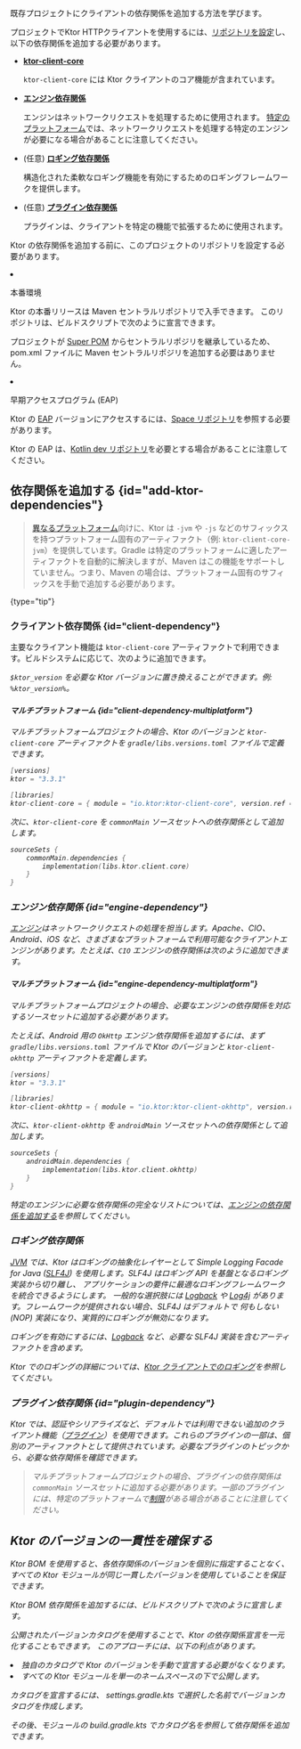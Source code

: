 [//]: # (title: クライアントの依存関係を追加する)

<show-structure for="chapter" depth="2"/>

<link-summary>既存プロジェクトにクライアントの依存関係を追加する方法を学びます。</link-summary>

プロジェクトでKtor HTTPクライアントを使用するには、[リポジトリを設定](#repositories)し、以下の依存関係を追加する必要があります。

- **[ktor-client-core](#client-dependency)**

  `ktor-client-core` には Ktor クライアントのコア機能が含まれています。
- **[エンジン依存関係](#engine-dependency)**

  エンジンはネットワークリクエストを処理するために使用されます。
  [特定のプラットフォーム](client-supported-platforms.md)では、ネットワークリクエストを処理する特定のエンジンが必要になる場合があることに注意してください。
- (任意) **[ロギング依存関係](#logging-dependency)**

  構造化された柔軟なロギング機能を有効にするためのロギングフレームワークを提供します。

- (任意) **[プラグイン依存関係](#plugin-dependency)**

  プラグインは、クライアントを特定の機能で拡張するために使用されます。

<p>
    Ktor の依存関係を追加する前に、このプロジェクトのリポジトリを設定する必要があります。
</p>
<list>
    <li>
        <p>
            <control>本番環境</control>
        </p>
        <p>
            Ktor の本番リリースは Maven セントラルリポジトリで入手できます。
            このリポジトリは、ビルドスクリプトで次のように宣言できます。
        </p>
        <Tabs group="languages">
            <TabItem title="Gradle (Kotlin)" group-key="kotlin">
                <code-block lang="Kotlin" code="                    repositories {&#10;                        mavenCentral()&#10;                    }"/>
            </TabItem>
            <TabItem title="Gradle (Groovy)" group-key="groovy">
                <code-block lang="Groovy" code="                    repositories {&#10;                        mavenCentral()&#10;                    }"/>
            </TabItem>
            <TabItem title="Maven" group-key="maven">
                <note>
                    <p>
                        プロジェクトが <a href="https://maven.apache.org/guides/introduction/introduction-to-the-pom.html#super-pom">Super POM</a> からセントラルリポジリを継承しているため、<path>pom.xml</path> ファイルに Maven セントラルリポジリを追加する必要はありません。
                    </p>
                </note>
            </TabItem>
        </Tabs>
    </li>
    <li>
        <p>
            <control>早期アクセスプログラム (EAP)</control>
        </p>
        <p>
            Ktor の <a href="https://ktor.io/eap/">EAP</a> バージョンにアクセスするには、<a href="https://maven.pkg.jetbrains.space/public/p/ktor/eap/io/ktor/">Space リポジトリ</a>を参照する必要があります。
        </p>
        <Tabs group="languages">
            <TabItem title="Gradle (Kotlin)" group-key="kotlin">
                <code-block lang="Kotlin" code="                    repositories {&#10;                        maven {&#10;                            url = uri(&quot;https://maven.pkg.jetbrains.space/public/p/ktor/eap&quot;)&#10;                        }&#10;                    }"/>
            </TabItem>
            <TabItem title="Gradle (Groovy)" group-key="groovy">
                <code-block lang="Groovy" code="                    repositories {&#10;                        maven {&#10;                            url &quot;https://maven.pkg.jetbrains.space/public/p/ktor/eap&quot;&#10;                        }&#10;                    }"/>
            </TabItem>
            <TabItem title="Maven" group-key="maven">
                <code-block lang="XML" code="                    &lt;repositories&gt;&#10;                        &lt;repository&gt;&#10;                            &lt;id&gt;ktor-eap&lt;/id&gt;&#10;                            &lt;url&gt;https://maven.pkg.jetbrains.space/public/p/ktor/eap&lt;/url&gt;&#10;                        &lt;/repository&gt;&#10;                    &lt;/repositories&gt;"/>
            </TabItem>
        </Tabs>
        <p>
            Ktor の EAP は、<a href="https://maven.pkg.jetbrains.space/kotlin/p/kotlin/dev">Kotlin dev リポジトリ</a>を必要とする場合があることに注意してください。
        </p>
        <Tabs group="languages">
            <TabItem title="Gradle (Kotlin)" group-key="kotlin">
                <code-block lang="Kotlin" code="                    repositories {&#10;                        maven {&#10;                            url = uri(&quot;https://maven.pkg.jetbrains.space/kotlin/p/kotlin/dev&quot;)&#10;                        }&#10;                    }"/>
            </TabItem>
            <TabItem title="Gradle (Groovy)" group-key="groovy">
                <code-block lang="Groovy" code="                    repositories {&#10;                        maven {&#10;                            url &quot;https://maven.pkg.jetbrains.space/kotlin/p/kotlin/dev&quot;&#10;                        }&#10;                    }"/>
            </TabItem>
            <TabItem title="Maven" group-key="maven">
                <code-block lang="XML" code="                    &lt;repositories&gt;&#10;                        &lt;repository&gt;&#10;                            &lt;id&gt;ktor-eap&lt;/id&gt;&#10;                            &lt;url&gt;https://maven.pkg.jetbrains.space/kotlin/p/kotlin/dev&lt;/url&gt;&#10;                        &lt;/repository&gt;&#10;                    &lt;/repositories&gt;"/>
            </TabItem>
        </Tabs>
    </li>
</list>

## 依存関係を追加する {id="add-ktor-dependencies"}

> [異なるプラットフォーム](client-supported-platforms.md)向けに、Ktor は `-jvm` や `-js` などのサフィックスを持つプラットフォーム固有のアーティファクト（例: `ktor-client-core-jvm`）を提供しています。Gradle は特定のプラットフォームに適したアーティファクトを自動的に解決しますが、Maven はこの機能をサポートしていません。つまり、Maven の場合は、プラットフォーム固有のサフィックスを手動で追加する必要があります。
>
{type="tip"}

### クライアント依存関係 {id="client-dependency"}

主要なクライアント機能は `ktor-client-core` アーティファクトで利用できます。ビルドシステムに応じて、次のように追加できます。

<var name="artifact_name" value="ktor-client-core"/>
<Tabs group="languages">
    <TabItem title="Gradle (Kotlin)" group-key="kotlin">
        <code-block lang="Kotlin" code="            implementation(&quot;io.ktor:%artifact_name%:$ktor_version&quot;)"/>
    </TabItem>
    <TabItem title="Gradle (Groovy)" group-key="groovy">
        <code-block lang="Groovy" code="            implementation &quot;io.ktor:%artifact_name%:$ktor_version&quot;"/>
    </TabItem>
    <TabItem title="Maven" group-key="maven">
        <code-block lang="XML" code="            &lt;dependency&gt;&#10;                &lt;groupId&gt;io.ktor&lt;/groupId&gt;&#10;                &lt;artifactId&gt;%artifact_name%-jvm&lt;/artifactId&gt;&#10;                &lt;version&gt;${ktor_version}&lt;/version&gt;&#10;            &lt;/dependency&gt;"/>
    </TabItem>
</Tabs>

`$ktor_version` を必要な Ktor バージョンに置き換えることができます。例: `%ktor_version%`。

#### マルチプラットフォーム {id="client-dependency-multiplatform"}

マルチプラットフォームプロジェクトの場合、Ktor のバージョンと `ktor-client-core` アーティファクトを `gradle/libs.versions.toml` ファイルで定義できます。

```kotlin
[versions]
ktor = "3.3.1"

[libraries]
ktor-client-core = { module = "io.ktor:ktor-client-core", version.ref = "ktor" }
```

次に、`ktor-client-core` を `commonMain` ソースセットへの依存関係として追加します。

```kotlin
sourceSets {
    commonMain.dependencies {
        implementation(libs.ktor.client.core)
    }
}
```

### エンジン依存関係 {id="engine-dependency"}

[エンジン](client-engines.md)はネットワークリクエストの処理を担当します。Apache、CIO、Android、iOS など、さまざまなプラットフォームで利用可能なクライアントエンジンがあります。たとえば、`CIO` エンジンの依存関係は次のように追加できます。

<var name="artifact_name" value="ktor-client-cio"/>
<Tabs group="languages">
    <TabItem title="Gradle (Kotlin)" group-key="kotlin">
        <code-block lang="Kotlin" code="            implementation(&quot;io.ktor:%artifact_name%:$ktor_version&quot;)"/>
    </TabItem>
    <TabItem title="Gradle (Groovy)" group-key="groovy">
        <code-block lang="Groovy" code="            implementation &quot;io.ktor:%artifact_name%:$ktor_version&quot;"/>
    </TabItem>
    <TabItem title="Maven" group-key="maven">
        <code-block lang="XML" code="            &lt;dependency&gt;&#10;                &lt;groupId&gt;io.ktor&lt;/groupId&gt;&#10;                &lt;artifactId&gt;%artifact_name%-jvm&lt;/artifactId&gt;&#10;                &lt;version&gt;${ktor_version}&lt;/version&gt;&#10;            &lt;/dependency&gt;"/>
    </TabItem>
</Tabs>

#### マルチプラットフォーム {id="engine-dependency-multiplatform"}

マルチプラットフォームプロジェクトの場合、必要なエンジンの依存関係を対応するソースセットに追加する必要があります。

たとえば、Android 用の `OkHttp` エンジン依存関係を追加するには、まず `gradle/libs.versions.toml` ファイルで Ktor のバージョンと `ktor-client-okhttp` アーティファクトを定義します。

```kotlin
[versions]
ktor = "3.3.1"

[libraries]
ktor-client-okhttp = { module = "io.ktor:ktor-client-okhttp", version.ref = "ktor" }
```

次に、`ktor-client-okhttp` を `androidMain` ソースセットへの依存関係として追加します。

```kotlin
sourceSets {
    androidMain.dependencies {
        implementation(libs.ktor.client.okhttp)
    }
}
```

特定のエンジンに必要な依存関係の完全なリストについては、[エンジンの依存関係を追加する](client-engines.md#dependencies)を参照してください。

### ロギング依存関係

  <p>
    <a href="#jvm">JVM</a> では、Ktor はロギングの抽象化レイヤーとして Simple Logging Facade for Java
    (<a href="http://www.slf4j.org/">SLF4J</a>) を使用します。SLF4J はロギング API を基盤となるロギング実装から切り離し、
    アプリケーションの要件に最適なロギングフレームワークを統合できるようにします。
    一般的な選択肢には <a href="https://logback.qos.ch/">Logback</a> や
    <a href="https://logging.apache.org/log4j">Log4j</a> があります。フレームワークが提供されない場合、SLF4J はデフォルトで
    何もしない (NOP) 実装になり、実質的にロギングが無効になります。
  </p>

  <p>
    ロギングを有効にするには、<a href="https://logback.qos.ch/">Logback</a> など、必要な SLF4J 実装を含むアーティファクトを含めます。
  </p>
  <var name="group_id" value="ch.qos.logback"/>
  <var name="artifact_name" value="logback-classic"/>
  <var name="version" value="logback_version"/>
  <Tabs group="languages">
      <TabItem title="Gradle (Kotlin)" group-key="kotlin">
          <code-block lang="Kotlin" code="              implementation(&quot;%group_id%:%artifact_name%:$%version%&quot;)"/>
      </TabItem>
      <TabItem title="Gradle (Groovy)" group-key="groovy">
          <code-block lang="Groovy" code="              implementation &quot;%group_id%:%artifact_name%:$%version%&quot;"/>
      </TabItem>
      <TabItem title="Maven" group-key="maven">
          <code-block lang="XML" code="              &lt;dependency&gt;&#10;                  &lt;groupId&gt;%group_id%&lt;/groupId&gt;&#10;                  &lt;artifactId&gt;%artifact_name%&lt;/artifactId&gt;&#10;                  &lt;version&gt;${%version%}&lt;/version&gt;&#10;              &lt;/dependency&gt;"/>
      </TabItem>
  </Tabs>

Ktor でのロギングの詳細については、[Ktor クライアントでのロギング](client-logging.md)を参照してください。

### プラグイン依存関係 {id="plugin-dependency"}

Ktor では、認証やシリアライズなど、デフォルトでは利用できない追加のクライアント機能（[プラグイン](client-plugins.md)）を使用できます。これらのプラグインの一部は、個別のアーティファクトとして提供されています。必要なプラグインのトピックから、必要な依存関係を確認できます。

> マルチプラットフォームプロジェクトの場合、プラグインの依存関係は `commonMain` ソースセットに追加する必要があります。一部のプラグインには、特定のプラットフォームで[制限](client-engines.md#limitations)がある場合があることに注意してください。

## Ktor のバージョンの一貫性を確保する

<chapter title="Ktor BOM 依存関係の使用">

Ktor BOM を使用すると、各依存関係のバージョンを個別に指定することなく、すべての Ktor モジュールが同じ一貫したバージョンを使用していることを保証できます。

Ktor BOM 依存関係を追加するには、ビルドスクリプトで次のように宣言します。

<Tabs group="languages">
    <TabItem title="Gradle (Kotlin)" group-key="kotlin">
        <code-block lang="Kotlin" code="            implementation(platform(&quot;io.ktor:ktor-bom:$ktor_version&quot;))"/>
    </TabItem>
    <TabItem title="Gradle (Groovy)" group-key="groovy">
        <code-block lang="Groovy" code="            implementation platform &quot;io.ktor:ktor-bom:$ktor_version&quot;"/>
    </TabItem>
    <TabItem title="Maven" group-key="maven">
        <code-block lang="XML" code="            &lt;dependencyManagement&gt;&#10;              &lt;dependencies&gt;&#10;                  &lt;dependency&gt;&#10;                      &lt;groupId&gt;io.ktor&lt;/groupId&gt;&#10;                      &lt;artifactId&gt;ktor-bom&lt;/artifactId&gt;&#10;                      &lt;version&gt;%ktor_version%&lt;/version&gt;&#10;                      &lt;type&gt;pom&lt;/type&gt;&#10;                      &lt;scope&gt;import&lt;/scope&gt;&#10;                  &lt;/dependency&gt;&#10;              &lt;/dependencies&gt;&#10;          &lt;/dependencyManagement&gt;"/>
    </TabItem>
</Tabs>
</chapter>

<var name="target_module" value="client"/>
<p>
    公開されたバージョンカタログを使用することで、Ktor の依存関係宣言を一元化することもできます。
    このアプローチには、以下の利点があります。
</p>
<list id="published-version-catalog-benefits">
    <li>
        独自のカタログで Ktor のバージョンを手動で宣言する必要がなくなります。
    </li>
    <li>
        すべての Ktor モジュールを単一のネームスペースの下で公開します。
    </li>
</list>
<p>
    カタログを宣言するには、
    <path>settings.gradle.kts</path>
    で選択した名前でバージョンカタログを作成します。
</p>
<code-block lang="kotlin" code="    dependencyResolutionManagement {&#10;        versionCatalogs {&#10;            create(&quot;ktorLibs&quot;) {&#10;                from(&quot;io.ktor:ktor-version-catalog:%ktor_version%&quot;)&#10;            }&#10;        }&#10;    }"/>
<p>
    その後、モジュールの
    <path>build.gradle.kts</path>
    でカタログ名を参照して依存関係を追加できます。
</p>
<code-block lang="kotlin" code="    dependencies {&#10;        implementation(ktorLibs.%target_module%.core)&#10;        // ...&#10;    }"/>